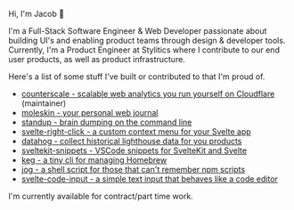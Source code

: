 Hi, I'm Jacob 👋

I'm a Full-Stack Software Engineer & Web Developer passionate about building UI's and enabling product teams through design & developer tools. Currently, I'm a Product Engineer at Stylitics where I contribute to our end user products, as well as product infrastructure.

Here's a list of some stuff I've built or contributed to that I'm proud of.

- [counterscale - scalable web analytics you run yourself on Cloudflare](https://github.com/benvinegar/counterscale) (maintainer)
- [moleskin - your personal web journal](https://github.com/stordahl/moleskin)
- [standup - brain dumping on the command line](https://github.com/stordahl/standup)
- [svelte-right-click - a custom context menu for your Svelte app](https://github.com/stordahl/svelte-right-click)
- [datahog - collect historical lighthouse data for you products](https://github.com/stordahl/datahog)
- [sveltekit-snippets - VSCode snippets for SvelteKit and Svelte](https://github.com/stordahl/sveltekit-snippets)
- [keg - a tiny cli for managing Homebrew](https://github.com/stordahl/keg)
- [jog - a shell script for those that can't remember npm scripts](https://github.com/stordahl/jog)
- [svelte-code-input - a simple text input that behaves like a code editor](https://github.com/stordahl/svelte-code-input)


I'm currently available for contract/part time work.
